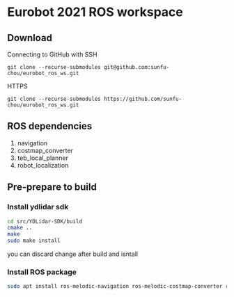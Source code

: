 # Eurobot 2021 ROS workspace

## Download

Connecting to GitHub with SSH
```
git clone --recurse-submodules git@github.com:sunfu-chou/eurobot_ros_ws.git
```
HTTPS
```
git clone --recurse-submodules https://github.com/sunfu-chou/eurobot_ros_ws.git
```

## ROS dependencies 
1. navigation
2. costmap_converter
3. teb_local_planner
4. robot_localization

## Pre-prepare to build

### Install ydlidar sdk

```bash
cd src/YDLidar-SDK/build
cmake ..
make
sudo make install
```

you can discard change after build and isntall

### Install ROS package

```bash
sudo apt install ros-melodic-navigation ros-melodic-costmap-converter ros-melodic-teb-local-planner ros-melodic-robot-localization
```
